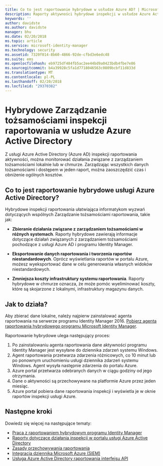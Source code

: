 ```yaml
---
title: Co to jest raportowanie hybrydowe w usłudze Azure AD? | Microsoft Docs
description: Raporty aktywności hybrydowe inspekcji w usłudze Azure Active Directory umożliwia przeglądanie zdarzeń inspekcji w chmurze i lokalnie.
keywords: ''
author: davidste
ms.author: davidste
manager: bhu
ms.date: 02/20/2018
ms.topic: article
ms.service: microsoft-identity-manager
ms.technology: security
ms.assetid: 7320f014-8b60-4866-92de-cfbd3e6edc48
ms.suite: ems
ms.openlocfilehash: eb9725df484fb5ac2ee44bd9a0423bdb4fbe7e86
ms.sourcegitcommit: b4a39928c5fa1d7718046563c0809bcbf11d833d
ms.translationtype: MT
ms.contentlocale: pl-PL
ms.lasthandoff: 02/20/2018
ms.locfileid: "29370382"
---
```

# <a name="hybrid-identity-management-audit-reporting-in-azure-active-directory"></a>Hybrydowe Zarządzanie tożsamościami inspekcji raportowania w usłudze Azure Active Directory
Z usługi Azure Active Directory (Azure AD) inspekcji raportowania aktywności, można monitorować działania związane z zarządzaniem tożsamościami lokalnie lub w chmurze. Zarządzając wszystkich danych tożsamościami i dostępem w jeden raport, można zaoszczędzić czas i obniżenie ogólnych kosztów.

## <a name="what-is-azure-active-directory-hybrid-reporting"></a>Co to jest raportowanie hybrydowe usługi Azure Active Directory?
Hybrydowe inspekcji raportowania ułatwiająca informatykom wyzwań dotyczących wspólnych Zarządzanie tożsamościami raportowania, takie jak:

* **Zbieranie działania związane z zarządzaniem tożsamościami w różnych systemach**. Raporty hybrydowe zawierają informacje dotyczące działań związanych z zarządzaniem tożsamościami pochodzące z usługi Azure AD i programu Identity Manager.

* **Eksportowanie danych raportowania i tworzenia raportów niestandardowych**. Oprócz wyświetlania raportów w portalu Azure, możesz wyeksportować dane w celu generowania własnych widoków niestandardowych.

* **Zmniejsza koszty infrastruktury systemu raportowania**. Raporty hybrydowe w chmurze oznacza, że może pomóc wyeliminować koszty, które są skojarzone z lokalnymi, infrastruktury magazynu danych.

## <a name="how-does-it-work"></a>Jak to działa?

Aby zbierać dane lokalne, należy najpierw zainstalować agenta raportowania na serwerze programu Identity Manager 2016. [Pobierz agenta raportowania hybrydowego programu Microsoft Identity Manager](https://www.microsoft.com/download/details.aspx?id=55112).

Raportowanie hybrydowe ulega następujący proces:
1. Po zainstalowaniu agenta raportowania dane aktywności programu Identity Manager jest wysyłane do dziennika zdarzeń systemu Windows.
2. Agent raportowania przetwarza zdarzenia różnicowych, co 10 minut lub po ponownym uruchomieniu usługi dziennika zdarzeń systemu Windows. Agent wysyła następnie zdarzenia do portalu Azure.
3. Azure portal przetwarza odebranych danych w ciągu godziny od jego otrzymania.
4. Dane o aktywności są przechowywane na platformie Azure przez jeden miesiąc.
5. Azure portal pobiera dane raportowania inspekcji i wyświetla je w oknie raportów inspekcji usługi Azure.

## <a name="next-steps"></a>Następne kroki
Dowiedz się więcej na następujące tematy:
- [Praca z raportowaniem hybrydowym programu Identity Manager](working-with-identity-manager-hybrid-reporting.md)
- [Raporty dotyczące działania inspekcji w portalu usługi Azure Active Directory](https://docs.microsoft.com/azure/active-directory/active-directory-reporting-activity-audit-logs)
- [Zasady przechowywania raportowania](https://docs.microsoft.com/azure/active-directory/active-directory-reporting-retention)
- [Integracja dziennika Microsoft Azure (SIEM)](https://docs.microsoft.com/azure/security/security-azure-log-integration-overview)
- [Usługa Azure Active Directory raportowania interfejsu API](https://docs.microsoft.com/azure/active-directory/active-directory-reporting-api-getting-started)
